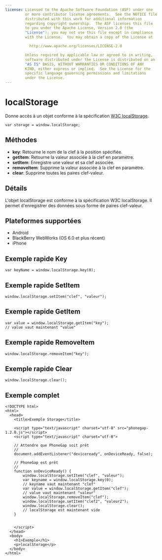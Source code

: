 ```yaml
---
license: Licensed to the Apache Software Foundation (ASF) under one
         or more contributor license agreements.  See the NOTICE file
         distributed with this work for additional information
         regarding copyright ownership.  The ASF licenses this file
         to you under the Apache License, Version 2.0 (the
         "License"); you may not use this file except in compliance
         with the License.  You may obtain a copy of the License at

           http://www.apache.org/licenses/LICENSE-2.0

         Unless required by applicable law or agreed to in writing,
         software distributed under the License is distributed on an
         "AS IS" BASIS, WITHOUT WARRANTIES OR CONDITIONS OF ANY
         KIND, either express or implied.  See the License for the
         specific language governing permissions and limitations
         under the License.
---
```


localStorage
============

Donne accès à un objet conforme à la spécification [W3C localStorage](http://dev.w3.org/html5/webstorage/#the-localstorage-attribute).

    var storage = window.localStorage;

Méthodes
--------

- __key__: Retourne le nom de la clef à la position spécifiée. 
- __getItem__: Retourne la valeur associée à la clef en paramètre.
- __setItem__: Enregistre une valeur et sa clef associée.
- __removeItem__: Supprime la valeur associée à la clef en paramètre.
- __clear__: Supprime toutes les paires clef-valeur.

Détails
-------

L'objet localStorage est conforme à la spécification W3C localStorage.  Il permet d'enregistrer des données sous forme de paires clef-valeur.

Plateformes supportées
----------------------

- Android
- BlackBerry WebWorks (OS 6.0 et plus récent)
- iPhone

Exemple rapide Key
------------------

    var keyName = window.localStorage.key(0);

Exemple rapide SetItem
----------------------

    window.localStorage.setItem("clef", "valeur");

Exemple rapide GetItem
----------------------

	var value = window.localStorage.getItem("key");
	// value vaut maintenant "value"

Exemple rapide RemoveItem
-------------------------

	window.localStorage.removeItem("key");

Exemple rapide Clear
--------------------

	window.localStorage.clear();

Exemple complet
------------

    <!DOCTYPE html>
    <html>
      <head>
        <title>Exemple Storage</title>

        <script type="text/javascript" charset="utf-8" src="phonegap-1.2.0.js"></script>
        <script type="text/javascript" charset="utf-8">

        // Attendre que PhoneGap soit prêt
        //
        document.addEventListener("deviceready", onDeviceReady, false);

        // PhoneGap est prêt
        //
        function onDeviceReady() {
			window.localStorage.setItem("clef", "valeur");
			var keyname = window.localStorage.key(0);
			// keyname vaut maintenant "clef"
			var value = window.localStorage.getItem("clef");
			// value vaut maintenant "valeur"
			window.localStorage.removeItem("clef");
			window.localStorage.setItem("clef2", "valeur2");
			window.localStorage.clear();
			// localStorage est maintenant vide
        }
    

        </script>
      </head>
      <body>
        <h1>Exemple</h1>
        <p>localStorage</p>
      </body>
    </html>
